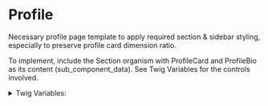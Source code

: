 <!-- This is the general documentation layout. Add or remove any sections as needed, but try to stay consistent across components. -->
# Profile

Necessary profile page template to apply required section & sidebar styling, especially to preserve profile card dimension ratio.

To implement, include the Section organism with ProfileCard and ProfileBio as its content (sub_component_data). See Twig Variables for the controls involved.

<details>
  <summary>Twig Variables:</summary>

  ```
  variant: 'default',
  sub_component_layout: 'with-sidebar', ... adds sidebar
  sidebar_direction: 'row', ... sets sidebar location - row (left) or row-reverse (right)
  sub_component_data: [ ... Requires ProfileCard and ProfileBio subcomponents included as data
    ProfileCard({...NoLinkExample.args}),
    ProfileBio({...ShareEnabled.args}),
  ]
  ```
</details>
